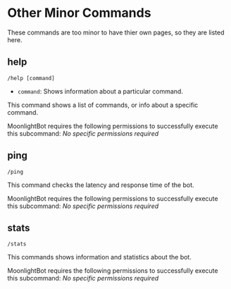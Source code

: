 # Other Minor Commands

These commands are too minor to have thier own pages, so they are listed here.

## help

```text
/help [command]
```

* `command`: Shows information about a particular command.

This command shows a list of commands, or info about a specific command.

MoonlightBot requires the following permissions to successfully execute this subcommand:
*No specific permissions required*

## ping

```text
/ping
```

This command checks the latency and response time of the bot.

MoonlightBot requires the following permissions to successfully execute this subcommand:
*No specific permissions required*

## stats

```text
/stats
```

This commands shows information and statistics about the bot.

MoonlightBot requires the following permissions to successfully execute this subcommand:
*No specific permissions required*
